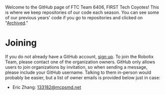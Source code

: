 Welcome to the GitHub page of FTC Team 6406, FIRST Tech Coyotes!
This is where we keep repositories of our code each season. You can see some of our previous years' code if you go to repositories and clicked on "[Archived](https://github.com/orgs/chsRobotix/repositories?type=archived)."

# Joining
If you do not already have a GitHub account, [sign up](https://github.com/signup?ref_cta=Sign+up&ref_loc=header+logged+out&ref_page=%2F&source=header-home). To join the Robotix Team, please contact one of the organization owners. GitHub only allows users to join organizations by invitation, so when sending a message, please include your GitHub username. Talking to them in-person would probably be easier, but a list of owner emails is provided below just in case:
- Eric Zhang: 133182@mcpsmd.net

